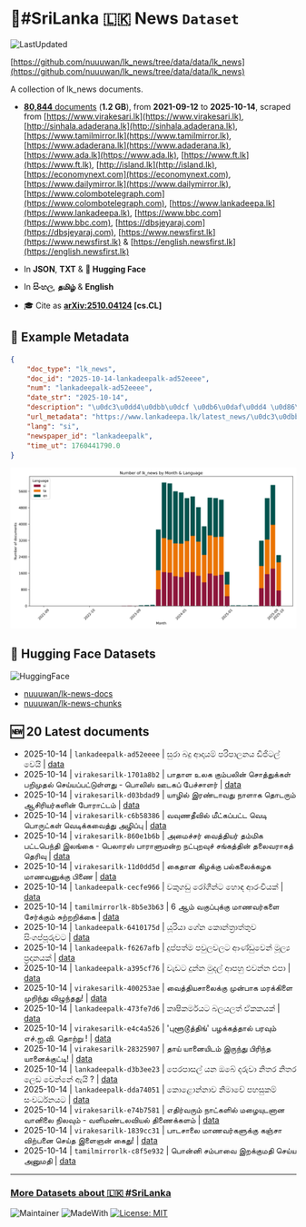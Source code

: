 # 📄#SriLanka 🇱🇰 News `Dataset`

![LastUpdated](https://img.shields.io/badge/last_updated-2025--10--14_17:14:47-green)

[https://github.com/nuuuwan/lk_news/tree/data/data/lk_news](https://github.com/nuuuwan/lk_news/tree/data/data/lk_news)

A collection of lk_news documents.

- [**80,844** documents](https://github.com/nuuuwan/lk_news/tree/data/data/lk_news) (**1.2 GB**), from **2021-09-12** to **2025-10-14**, scraped from [https://www.virakesari.lk](https://www.virakesari.lk), [http://sinhala.adaderana.lk](http://sinhala.adaderana.lk), [https://www.tamilmirror.lk](https://www.tamilmirror.lk), [https://www.adaderana.lk](https://www.adaderana.lk), [https://www.ada.lk](https://www.ada.lk), [https://www.ft.lk](https://www.ft.lk), [http://island.lk](http://island.lk), [https://economynext.com](https://economynext.com), [https://www.dailymirror.lk](https://www.dailymirror.lk), [https://www.colombotelegraph.com](https://www.colombotelegraph.com), [https://www.lankadeepa.lk](https://www.lankadeepa.lk), [https://www.bbc.com](https://www.bbc.com), [https://dbsjeyaraj.com](https://dbsjeyaraj.com), [https://www.newsfirst.lk](https://www.newsfirst.lk) & [https://english.newsfirst.lk](https://english.newsfirst.lk)

- In **JSON**, **TXT** & **🤗 Hugging Face**

- In **සිංහල**, **தமிழ்** & **English**

- 🎓 Cite as **[arXiv:2510.04124](https://arxiv.org/abs/2510.04124) [cs.CL]**

## 📝 Example Metadata

```json
{
    "doc_type": "lk_news",
    "doc_id": "2025-10-14-lankadeepalk-ad52eeee",
    "num": "lankadeepalk-ad52eeee",
    "date_str": "2025-10-14",
    "description": "\u0dc3\u0dd4\u0dbb\u0dcf \u0db6\u0daf\u0dd4 \u0d86\u0daf\u0dcf\u0dba\u0db8\u0dca \u0db4\u0dbb\u0dd2\u0db4\u0dcf\u0dbd\u0db1\u0dba \u0da9\u0dd2\u0da2\u0dd2\u0da7\u0dbd\u0dca \u0dc0\u0dd9\u0dba\u0dd2",
    "url_metadata": "https://www.lankadeepa.lk/latest_news/\u0dc3\u0dbb-\u0db6\u0daf-\u0d86\u0daf\u0dba\u0db8-\u0db4\u0dbb\u0db4\u0dbd\u0db1\u0dba-\u0da9\u0da2\u0da7\u0dbd-\u0dc0\u0dba/1-681337",
    "lang": "si",
    "newspaper_id": "lankadeepalk",
    "time_ut": 1760441790.0
}
```

![Chart](https://raw.githubusercontent.com/nuuuwan/lk_news/refs/heads/data/data/lk_news/docs_by_month_and_lang.png)

## 🤗 Hugging Face Datasets

![HuggingFace](https://img.shields.io/badge/-HuggingFace-FDEE21?style=for-the-badge&logo=HuggingFace)

- [nuuuwan/lk-news-docs](https://huggingface.co/datasets/nuuuwan/lk-news-docs)
- [nuuuwan/lk-news-chunks](https://huggingface.co/datasets/nuuuwan/lk-news-chunks)

## 🆕 20 Latest documents

- 2025-10-14 | `lankadeepalk-ad52eeee` | සුරා බදු ආදායම් පරිපාලනය ඩිජිටල් වෙයි | [data](https://github.com/nuuuwan/lk_news/tree/data/data/lk_news/2020s/2025/2025-10-14-lankadeepalk-ad52eeee)
- 2025-10-14 | `virakesarilk-1701a8b2` | பாதாள உலக கும்பலின் சொத்துக்கள் பறிமுதல் செய்யப்பட்டுள்ளது - பொலிஸ் ஊடகப் பேச்சாளர் | [data](https://github.com/nuuuwan/lk_news/tree/data/data/lk_news/2020s/2025/2025-10-14-virakesarilk-1701a8b2)
- 2025-10-14 | `virakesarilk-d03bdad9` | யாழில் இரண்டாவது நாளாக தொடரும் ஆசிரியர்களின் போராட்டம் | [data](https://github.com/nuuuwan/lk_news/tree/data/data/lk_news/2020s/2025/2025-10-14-virakesarilk-d03bdad9)
- 2025-10-14 | `virakesarilk-c6b58386` | வவுணதீவில் மீட்கப்பட்ட வெடி பொருட்கள் வெடிக்கவைத்து அழிப்பு | [data](https://github.com/nuuuwan/lk_news/tree/data/data/lk_news/2020s/2025/2025-10-14-virakesarilk-c6b58386)
- 2025-10-14 | `virakesarilk-860e1b6b` | அமைச்சர் வைத்தியர் தம்மிக பட்டபெந்தி இலங்கை - பெலாரஸ் பாராளுமன்ற நட்புறவுச் சங்கத்தின் தலைவராகத் தெரிவு | [data](https://github.com/nuuuwan/lk_news/tree/data/data/lk_news/2020s/2025/2025-10-14-virakesarilk-860e1b6b)
- 2025-10-14 | `virakesarilk-11d0dd5d` | கைதான கிழக்கு பல்கலைக்கழக மாணவனுக்கு பிணை | [data](https://github.com/nuuuwan/lk_news/tree/data/data/lk_news/2020s/2025/2025-10-14-virakesarilk-11d0dd5d)
- 2025-10-14 | `lankadeepalk-cecfe966` | වකුගඩු රෝගීන්ට හොඳ ආරංචියක් | [data](https://github.com/nuuuwan/lk_news/tree/data/data/lk_news/2020s/2025/2025-10-14-lankadeepalk-cecfe966)
- 2025-10-14 | `tamilmirrorlk-8b5e3b63` | 6 ஆம் வகுப்புக்கு மாணவர்களை சேர்க்கும் சுற்றறிக்கை | [data](https://github.com/nuuuwan/lk_news/tree/data/data/lk_news/2020s/2025/2025-10-14-tamilmirrorlk-8b5e3b63)
- 2025-10-14 | `lankadeepalk-6410175d` | යූරියා ගේන කොන්ත්‍රාත්තුව සිංගප්පූරුවට | [data](https://github.com/nuuuwan/lk_news/tree/data/data/lk_news/2020s/2025/2025-10-14-lankadeepalk-6410175d)
- 2025-10-14 | `lankadeepalk-f6267afb` | දුප්පත්ම පවුලවලට ආණ්ඩුවෙන් මූල්‍ය ප්‍රදානයක් | [data](https://github.com/nuuuwan/lk_news/tree/data/data/lk_news/2020s/2025/2025-10-14-lankadeepalk-f6267afb)
- 2025-10-14 | `lankadeepalk-a395cf76` | වැඩට දුන්න මුදල් ආපහු  එවන්න එපා | [data](https://github.com/nuuuwan/lk_news/tree/data/data/lk_news/2020s/2025/2025-10-14-lankadeepalk-a395cf76)
- 2025-10-14 | `virakesarilk-400253ae` | வைத்தியசாலைக்கு முன்பாக மரக்கிளை முறிந்து விழுந்தது! | [data](https://github.com/nuuuwan/lk_news/tree/data/data/lk_news/2020s/2025/2025-10-14-virakesarilk-400253ae)
- 2025-10-14 | `lankadeepalk-473fe7d6` | කෘෂිකර්මයට බලයලත් ඒකකයක් | [data](https://github.com/nuuuwan/lk_news/tree/data/data/lk_news/2020s/2025/2025-10-14-lankadeepalk-473fe7d6)
- 2025-10-14 | `virakesarilk-e4c4a526` | 'புளூடூத்திங்' பழக்கத்தால் பரவும் எச்.ஐ.வி. தொற்று ! | [data](https://github.com/nuuuwan/lk_news/tree/data/data/lk_news/2020s/2025/2025-10-14-virakesarilk-e4c4a526)
- 2025-10-14 | `virakesarilk-28325907` | தாய் யானையிடம் இருந்து பிரிந்த யானைக்குட்டி! | [data](https://github.com/nuuuwan/lk_news/tree/data/data/lk_news/2020s/2025/2025-10-14-virakesarilk-28325907)
- 2025-10-14 | `lankadeepalk-d3b3ee23` | පෙරපාසල් යන ඔබේ දරුවා නිතර නිතර ලෙඩ වෙන්නේ ඇයි ? | [data](https://github.com/nuuuwan/lk_news/tree/data/data/lk_news/2020s/2025/2025-10-14-lankadeepalk-d3b3ee23)
- 2025-10-14 | `lankadeepalk-dda74051` | කොළොන්නාව නිමාවේ පහසුකම් සංවර්ධනයට | [data](https://github.com/nuuuwan/lk_news/tree/data/data/lk_news/2020s/2025/2025-10-14-lankadeepalk-dda74051)
- 2025-10-14 | `virakesarilk-e74b7581` | எதிர்வரும் நாட்களில் மழையுடனான வானிலை நிலவும் - வளிமண்டலவியல் திணைக்களம் | [data](https://github.com/nuuuwan/lk_news/tree/data/data/lk_news/2020s/2025/2025-10-14-virakesarilk-e74b7581)
- 2025-10-14 | `virakesarilk-1839cc31` | பாடசாலை மாணவர்களுக்கு கஞ்சா விற்பனை செய்த இளைஞன் கைது! | [data](https://github.com/nuuuwan/lk_news/tree/data/data/lk_news/2020s/2025/2025-10-14-virakesarilk-1839cc31)
- 2025-10-14 | `tamilmirrorlk-c8f5e932` | பொன்னி சம்பாவை இறக்குமதி செய்ய அனுமதி | [data](https://github.com/nuuuwan/lk_news/tree/data/data/lk_news/2020s/2025/2025-10-14-tamilmirrorlk-c8f5e932)

---

### [More Datasets about 🇱🇰 #SriLanka](https://github.com/nuuuwan/lk_datasets)

![Maintainer](https://img.shields.io/badge/maintainer-nuuuwan-red)
![MadeWith](https://img.shields.io/badge/made_with-python-blue)
[![License: MIT](https://img.shields.io/badge/License-MIT-yellow.svg)](https://opensource.org/licenses/MIT)
